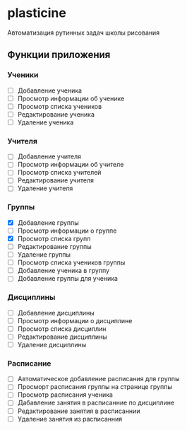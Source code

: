 # plasticine

Автоматизация рутинных задач школы рисования

## Функции приложения

### Ученики

- [ ] Добавление ученика
- [ ] Просмотр информации об ученике
- [ ] Просмотр списка учеников
- [ ] Редактирование ученика
- [ ] Удаление ученика

### Учителя

- [ ] Добавление учителя
- [ ] Просмотр информации об учителе
- [ ] Просмотр списка учителей
- [ ] Редактирование учителя
- [ ] Удаление учителя

### Группы

- [x] Добавление группы
- [ ] Просмотр информации о группе
- [x] Просмотр списка групп
- [ ] Редактирование группы
- [ ] Удаление группы
- [ ] Просмотр списка учеников группы
- [ ] Добавление ученика в группу
- [ ] Добавление группы для ученика

### Дисциплины

- [ ] Добавление дисциплины
- [ ] Просмотр информации о дисциплине
- [ ] Просмотр списка дисциплин
- [ ] Редактирование дисциплины
- [ ] Удаление дисциплины

### Расписание

- [ ] Автоматическое добавление расписания для группы
- [ ] Просморт расписания группы на странице группы
- [ ] Просмотр расписания ученика
- [ ] Дабавление занятия в расписанние по дисциплине
- [ ] Редактирование занятия в расписаннии
- [ ] Удаление занятия из расписанния
